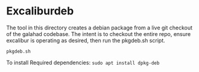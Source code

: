 # Excaliburdeb

The tool in this directory creates a debian package from a live git checkout
of the galahad codebase.  The intent is to checkout the entire repo, ensure
 excalibur is operating as desired, then run the pkgdeb.sh script.

`pkgdeb.sh`

To install Required dependencies:
`sudo apt install dpkg-deb`

